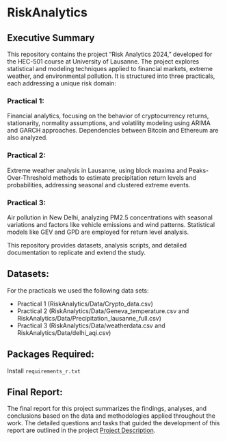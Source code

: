 # RiskAnalytics

## Executive Summary

This repository contains the project “Risk Analytics 2024,” developed for the HEC-501 course at University of Lausanne. The project explores statistical and modeling techniques applied to financial markets, extreme weather, and environmental pollution. It is structured into three practicals, each addressing a unique risk domain:

### Practical 1:
Financial analytics, focusing on the behavior of cryptocurrency returns, stationarity, normality assumptions, and volatility modeling using ARIMA and GARCH approaches. Dependencies between Bitcoin and Ethereum are also analyzed.

### Practical 2: 
Extreme weather analysis in Lausanne, using block maxima and Peaks-Over-Threshold methods to estimate precipitation return levels and probabilities, addressing seasonal and clustered extreme events.

### Practical 3: 
Air pollution in New Delhi, analyzing PM2.5 concentrations with seasonal variations and factors like vehicle emissions and wind patterns. Statistical models like GEV and GPD are employed for return level analysis.

This repository provides datasets, analysis scripts, and detailed documentation to replicate and extend the study.

## Datasets:

For the practicals we used the following data sets:

- Practical 1 (RiskAnalytics/Data/Crypto_data.csv)
- Practical 2 (RiskAnalytics/Data/Geneva_temperature.csv and RiskAnalytics/Data/Precipitation_lausanne_full.csv)
- Practical 3 (RiskAnalytics/Data/weatherdata.csv and RiskAnalytics/Data/delhi_aqi.csv)


## Packages Required:

Install `requirements_r.txt`


## Final Report:

The final report for this project summarizes the findings, analyses, and conclusions based on the data and methodologies applied throughout the work. The detailed questions and tasks that guided the development of this report are outlined in the project [Project Description](https://github.com/username/RiskAnalytics/blob/main/Descriptions/Practica2.pdf).

